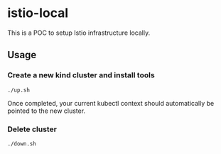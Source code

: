 # istio-local

This is a POC to setup Istio infrastructure locally.


## Usage

### Create a new kind cluster and install tools

```shell
./up.sh
```

Once completed, your current kubectl context should automatically be pointed to the new cluster.

### Delete cluster

```shell
./down.sh
```
